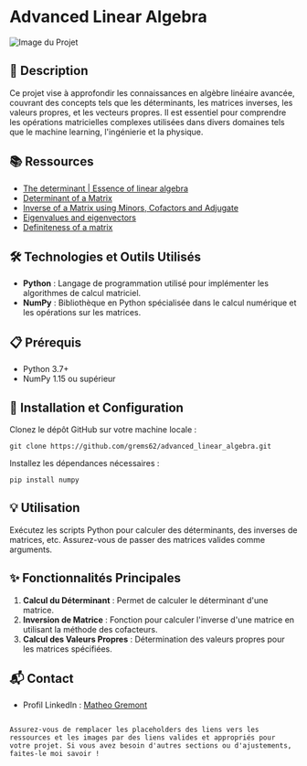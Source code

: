 # Advanced Linear Algebra

![Image du Projet](https://th.bing.com/th/id/OIP.CF5ZIqXwFn4DQLUXHcAg6AHaE8?rs=1&pid=ImgDetMain)

## 📝 Description
Ce projet vise à approfondir les connaissances en algèbre linéaire avancée, couvrant des concepts tels que les déterminants, les matrices inverses, les valeurs propres, et les vecteurs propres. Il est essentiel pour comprendre les opérations matricielles complexes utilisées dans divers domaines tels que le machine learning, l'ingénierie et la physique.

## 📚 Ressources
- [The determinant | Essence of linear algebra](https://lien_vers_la_ressource)
- [Determinant of a Matrix](https://lien_vers_la_ressource)
- [Inverse of a Matrix using Minors, Cofactors and Adjugate](https://lien_vers_la_ressource)
- [Eigenvalues and eigenvectors](https://lien_vers_la_ressource)
- [Definiteness of a matrix](https://lien_vers_la_ressource)

## 🛠️ Technologies et Outils Utilisés
- **Python** : Langage de programmation utilisé pour implémenter les algorithmes de calcul matriciel.
- **NumPy** : Bibliothèque en Python spécialisée dans le calcul numérique et les opérations sur les matrices.

## 📋 Prérequis
- Python 3.7+
- NumPy 1.15 ou supérieur

## 🚀 Installation et Configuration
Clonez le dépôt GitHub sur votre machine locale :
```
git clone https://github.com/grems62/advanced_linear_algebra.git
```
Installez les dépendances nécessaires :
```
pip install numpy
```

## 💡 Utilisation
Exécutez les scripts Python pour calculer des déterminants, des inverses de matrices, etc. Assurez-vous de passer des matrices valides comme arguments.

## ✨ Fonctionnalités Principales
1. **Calcul du Déterminant** : Permet de calculer le déterminant d'une matrice.
2. **Inversion de Matrice** : Fonction pour calculer l'inverse d'une matrice en utilisant la méthode des cofacteurs.
3. **Calcul des Valeurs Propres** : Détermination des valeurs propres pour les matrices spécifiées.

## 📬 Contact
- Profil LinkedIn : [Matheo Gremont](https://www.linkedin.com/in/matheo-gremont-aa0b41251/)
```

Assurez-vous de remplacer les placeholders des liens vers les ressources et les images par des liens valides et appropriés pour votre projet. Si vous avez besoin d'autres sections ou d'ajustements, faites-le moi savoir !
